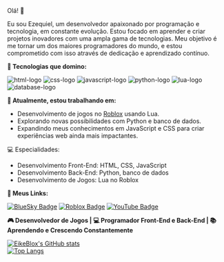 <p>Olá! 👋</p>

<p>Eu sou Ezequiel, um desenvolvedor apaixonado por programação e tecnologia, em constante evolução. Estou focado em aprender e criar projetos inovadores com uma ampla gama de tecnologias. Meu objetivo é me tornar um dos maiores programadores do mundo, e estou comprometido com isso através de dedicação e aprendizado contínuo.</p>

<p style="font-weight: bold;">🔧 Tecnologias que domino:</p>

<img src="https://img.shields.io/badge/HTML-239120?style=for-the-badge&logo=html5&logoColor=white" alt="html-logo" />
<img src="https://img.shields.io/badge/CSS-239120?&style=for-the-badge&logo=css3&logoColor=white" alt="css-logo"/>
<img src="https://img.shields.io/badge/JavaScript-F7DF1E?style=for-the-badge&logo=javascript&logoColor=black" alt="javascript-logo"/>
<img src="https://img.shields.io/badge/Python-3776AB?style=for-the-badge&logo=python&logoColor=white" alt="python-logo"/>
<img src="https://img.shields.io/badge/Lua-2C2D72?style=for-the-badge&logo=lua&logoColor=white" alt="lua-logo"/>
<img src="https://img.shields.io/badge/Database-00758F?style=for-the-badge&logo=sqlite&logoColor=white" alt="database-logo"/>

<p style="font-weight: bold;">🚀 Atualmente, estou trabalhando em:</p>

<ul>
  <li>Desenvolvimento de jogos no <a href="https://www.roblox.com/games/7679295117/Dragon-Ball-Plus" title="Veja meu jogo no Roblox">Roblox</a> usando Lua.</li>
  <li>Explorando novas possibilidades com Python e banco de dados.</li>
  <li>Expandindo meus conhecimentos em JavaScript e CSS para criar experiências web ainda mais impactantes.</li>
</ul>

<p>💻 Especialidades:</p>

<ul>
  <li>Desenvolvimento Front-End: HTML, CSS, JavaScript</li>
  <li>Desenvolvimento Back-End: Python, banco de dados</li>
  <li>Desenvolvimento de Jogos: Lua no Roblox</li>
</ul>

<p style="font-weight: bold;">🌟 Meus Links:</p>

<a href="https://bsky.app/profile/eikeblox.bsky.social" title="Este é meu perfil no BlueSky"><img src="https://img.shields.io/badge/BlueSky-00A1E0?style=for-the-badge&logo=bluesky&logoColor=white" alt="BlueSky Badge"></a>
<a href="https://www.roblox.com/pt/users/597434013/profile" title="Este é meu jogo no Roblox"><img src="https://img.shields.io/badge/Roblox-000000?style=for-the-badge&logo=roblox&logoColor=white" alt="Roblox Badge"></a>
<a href="https://www.youtube.com/@EikeBlox" title="Este é meu canal no YouTube"><img src="https://img.shields.io/badge/YouTube-FF0000?style=for-the-badge&logo=youtube&logoColor=white" alt="YouTube Badge"></a>

<p style="font-weight: bold;">🎮 Desenvolvedor de Jogos | 💻 Programador Front-End e Back-End | 📚 Aprendendo e Crescendo Constantemente</p>

[![EikeBlox's GitHub stats](https://github-readme-stats.vercel.app/api?username=eikeblox)](https://github.com/anuraghazra/github-readme-stats)
<br>
[![Top Langs](https://github-readme-stats.vercel.app/api/top-langs/?username=eikeblox)](https://github.com/anuraghazra/github-readme-stats)
